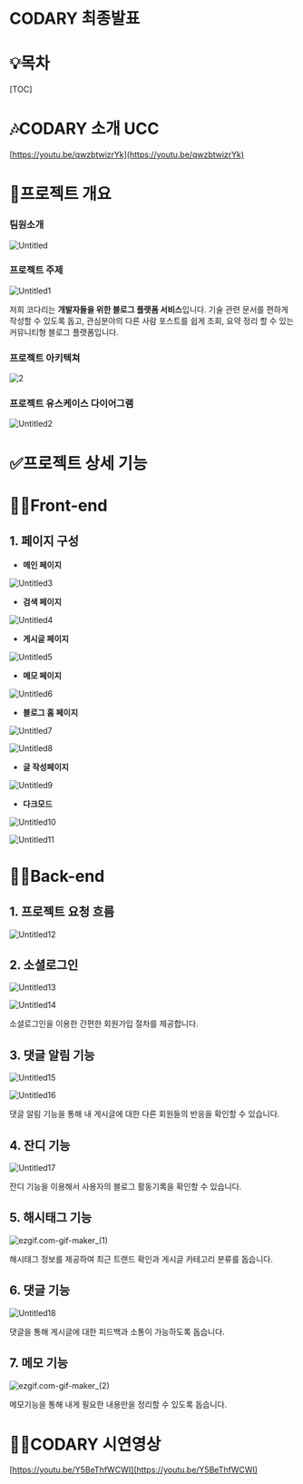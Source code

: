 # CODARY 최종발표

# 💡목차
[TOC]

# 🎶CODARY 소개 UCC

[https://youtu.be/qwzbtwizrYk](https://youtu.be/qwzbtwizrYk)

# 📝프로젝트 개요

### 팀원소개

![Untitled](./image/Untitled.png)

### **프로젝트 주제**

![Untitled1](./image/Untitled1.png)

저희 코다리는 **개발자들을 위한 블로그 플랫폼 서비스**입니다. 
기술 관련 문서를 편하게 작성할 수 있도록 돕고, 관심분야의 다른 사람 포스트를 쉽게 조회, 
요약 정리 할 수 있는 커뮤니티형 블로그 플랫폼입니다.

### 프로젝트 아키텍쳐

![2](./image/2.png)

### **프로젝트 유스케이스 다이어그램**

![Untitled2](./image/Untitled2.png)

# ✅프로젝트 상세 기능

# 👨‍💻Front-end

## 1. 페이지 구성

- **메인 페이지**

![Untitled3](./image/Untitled3.png)

- **검색 페이지**

![Untitled4](./image/Untitled4.png)

- **게시글 페이지**

![Untitled5](./image/Untitled5.png)

- **메모 페이지**

![Untitled6](./image/Untitled6.png)

- **블로그 홈 페이지**

![Untitled7](./image/Untitled7.png)

![Untitled8](./image/Untitled8.png)

- **글 작성페이지**

![Untitled9](./image/Untitled9.png)

- **다크모드**

![Untitled10](./image/Untitled10.png)

![Untitled11](./image/Untitled11.png)

# 👩‍💻Back-end

## 1. 프로젝트 요청 흐름

![Untitled12](./image/Untitled12.png)

## 2. 소셜로그인

![Untitled13](./image/Untitled13.png)

![Untitled14](./image/Untitled14.png)

소셜로그인을 이용한 간편한 회원가입 절차를 제공합니다.

## 3. 댓글 알림 기능

![Untitled15](./image/Untitled15.png)

![Untitled16](./image/Untitled16.png)

댓글 알림 기능을 통해 내 게시글에 대한 다른 회원들의 반응을 확인할 수 있습니다. 

## 4. 잔디 기능

![Untitled17](./image/Untitled17.png)

잔디 기능을 이용해서 사용자의 블로그 활동기록을 확인할 수 있습니다. 

## 5. 해시태그 기능

![ezgif.com-gif-maker_(1)](./image/ezgif.com-gif-maker_(1).gif)

해시태그 정보를 제공하여 최근 트랜드 확인과 게시글 카테고리 분류를 돕습니다.

## 6. 댓글 기능

![Untitled18](./image/Untitled18.png)

댓글을 통해 게시글에 대한 피드백과 소통이 가능하도록 돕습니다.

## 7. 메모 기능

![ezgif.com-gif-maker_(2)](./image/ezgif.com-gif-maker_(2).gif)

메모기능을 통해 내게 필요한 내용만을 정리할 수 있도록 돕습니다.

# 👨‍💻CODARY 시연영상

[https://youtu.be/Y5BeThfWCWI](https://youtu.be/Y5BeThfWCWI)
